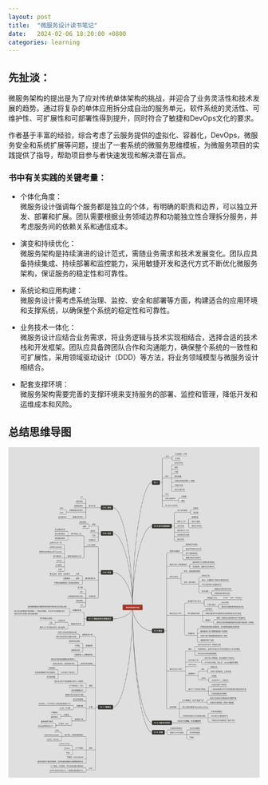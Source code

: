 ```yaml
---
layout: post
title:  "微服务设计读书笔记"
date:   2024-02-06 18:20:00 +0800
categories: learning
---
```


## 先扯淡：
微服务架构的提出是为了应对传统单体架构的挑战，并迎合了业务灵活性和技术发展的趋势。通过将复杂的单体应用拆分成自治的服务单元，软件系统的灵活性、可维护性、可扩展性和可部署性得到提升，同时符合了敏捷和DevOps文化的要求。

作者基于丰富的经验，综合考虑了云服务提供的虚拟化、容器化，DevOps，微服务安全和系统扩展等问题，提出了一套系统的微服务思维模板，为微服务项目的实践提供了指导，帮助项目参与者快速发现和解决潜在盲点。

### 书中有关实践的关键考量：
* 个体化角度：  
微服务设计强调每个服务都是独立的个体，有明确的职责和边界，可以独立开发、部署和扩展。团队需要根据业务领域边界和功能独立性合理拆分服务，并考虑服务间的依赖关系和通信成本。

* 演变和持续优化：  
微服务架构是持续演进的设计范式，需随业务需求和技术发展变化。团队应具备持续集成、持续部署和监控能力，采用敏捷开发和迭代方式不断优化微服务架构，保证服务的稳定性和可靠性。

* 系统论和应用构建：  
微服务设计需考虑系统治理、监控、安全和部署等方面，构建适合的应用环境和支撑系统，以确保整个系统的稳定性和可靠性。

* 业务技术一体化：  
微服务设计应结合业务需求，将业务逻辑与技术实现相结合，选择合适的技术栈和开发框架。团队应具备跨团队合作和沟通能力，确保整个系统的一致性和可扩展性，采用领域驱动设计（DDD）等方法，将业务领域模型与微服务设计相结合。

* 配套支撑环境：  
微服务架构需要完善的支撑环境来支持服务的部署、监控和管理，降低开发和运维成本和风险。


## 总结思维导图
![img/OrgAndScale.png](https://raw.githubusercontent.com/keith0506/keith0506.github.io/master/img/microService.png)
